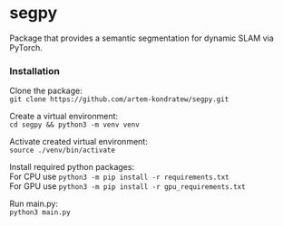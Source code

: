 # segpy
Package that provides a semantic segmentation for dynamic SLAM via PyTorch.
### Installation
Clone the package: \
`git clone https://github.com/artem-kondratew/segpy.git`

Create a virtual environment: \
`cd segpy && python3 -m venv venv`

Activate created virtual environment: \
`source ./venv/bin/activate`

Install required python packages: \
For CPU use `python3 -m pip install -r requirements.txt` \
For GPU use `python3 -m pip install -r gpu_requirements.txt`

Run main.py: \
`python3 main.py`
